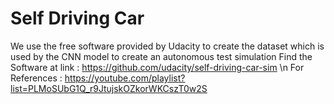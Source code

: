 # Self Driving Car
We use the free software provided by Udacity to create the dataset which is used by the CNN model to create an autonomous test simulation
Find the Software at link : https://github.com/udacity/self-driving-car-sim \n
For References : https://youtube.com/playlist?list=PLMoSUbG1Q_r9JtujskOZkorWKCszT0w2S
